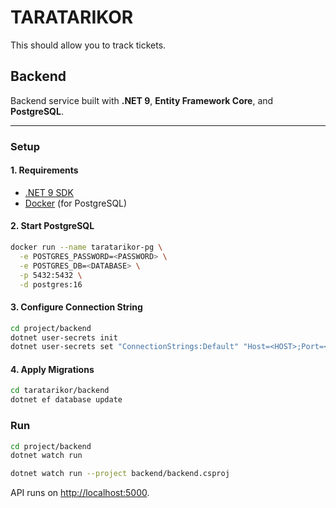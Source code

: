 # TARATARIKOR

This should allow you to track tickets.

## Backend

Backend service built with **.NET 9**, **Entity Framework Core**, and **PostgreSQL**.

---

### Setup

#### 1. Requirements
- [.NET 9 SDK](https://dotnet.microsoft.com/download)
- [Docker](https://www.docker.com/) (for PostgreSQL)

#### 2. Start PostgreSQL
```bash
docker run --name taratarikor-pg \
  -e POSTGRES_PASSWORD=<PASSWORD> \
  -e POSTGRES_DB=<DATABASE> \
  -p 5432:5432 \
  -d postgres:16
````

#### 3. Configure Connection String

```bash
cd project/backend
dotnet user-secrets init
dotnet user-secrets set "ConnectionStrings:Default" "Host=<HOST>;Port=<PORT>;Database=<DATABASE>;Username=<USERNAME>;Password=<PASSWORD>"
```

#### 4. Apply Migrations

```bash
cd taratarikor/backend
dotnet ef database update
```

### Run

```bash
cd project/backend
dotnet watch run
```

```bash
dotnet watch run --project backend/backend.csproj
```

API runs on [http://localhost:5000](http://localhost:5000).

